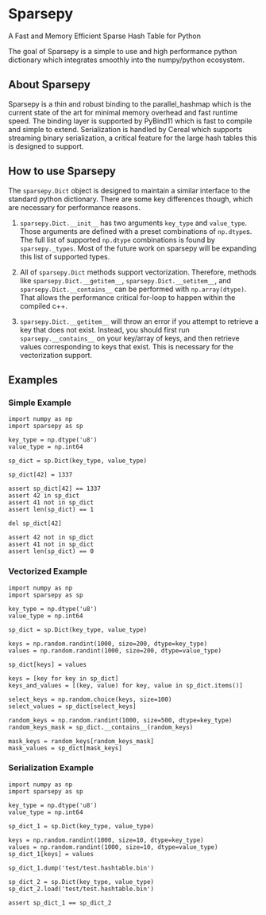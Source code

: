 # Sparsepy
A Fast and Memory Efficient Sparse Hash Table for Python

The goal of Sparsepy is a simple to use and high performance python dictionary which integrates smoothly into the numpy/python ecosystem.

## About Sparsepy
Sparsepy is a thin and robust binding to the parallel_hashmap which is the current state of the art for minimal memory overhead and fast runtime speed. The binding layer is supported by PyBind11 which is fast to compile and simple to extend. Serialization is handled by Cereal which supports streaming binary serialization, a critical feature for the large hash tables this is designed to support.

## How to use Sparsepy
The `sparsepy.Dict` object is designed to maintain a similar interface to the standard python dictionary. There are some key differences though, which are necessary for performance reasons.

1) `sparsepy.Dict.__init__` has two arguments `key_type` and `value_type`. Those arguments are defined with a preset combinations of `np.dtype`s.  The full list of supported `np.dtype` combinations is found by `sparsepy._types`. Most of the future work on sparsepy will be expanding this list of supported types.

2) All of `sparsepy.Dict` methods support vectorization. Therefore, methods like `sparsepy.Dict.__getitem__`, `sparsepy.Dict.__setitem__`, and `sparsepy.Dict.__contains__` can be performed with `np.array(dtype)`.  That allows the performance critical for-loop to happen within the compiled c++.

3) `sparsepy.Dict.__getitem__` will throw an error if you attempt to retrieve a key that does not exist. Instead, you should first run `sparsepy.__contains__` on your key/array of keys, and then retrieve values corresponding to keys that exist. This is necessary for the vectorization support.

## Examples

### Simple Example
```
import numpy as np
import sparsepy as sp

key_type = np.dtype('u8')
value_type = np.int64

sp_dict = sp.Dict(key_type, value_type)

sp_dict[42] = 1337

assert sp_dict[42] == 1337
assert 42 in sp_dict
assert 41 not in sp_dict
assert len(sp_dict) == 1

del sp_dict[42]

assert 42 not in sp_dict
assert 41 not in sp_dict
assert len(sp_dict) == 0
```

### Vectorized Example
```
import numpy as np
import sparsepy as sp

key_type = np.dtype('u8')
value_type = np.int64

sp_dict = sp.Dict(key_type, value_type)

keys = np.random.randint(1000, size=200, dtype=key_type)
values = np.random.randint(1000, size=200, dtype=value_type)

sp_dict[keys] = values

keys = [key for key in sp_dict]
keys_and_values = [(key, value) for key, value in sp_dict.items()]

select_keys = np.random.choice(keys, size=100)
select_values = sp_dict[select_keys]

random_keys = np.random.randint(1000, size=500, dtype=key_type)
random_keys_mask = sp_dict.__contains__(random_keys)

mask_keys = random_keys[random_keys_mask]
mask_values = sp_dict[mask_keys]
```

### Serialization Example
```
import numpy as np
import sparsepy as sp

key_type = np.dtype('u8')
value_type = np.int64

sp_dict_1 = sp.Dict(key_type, value_type)

keys = np.random.randint(1000, size=10, dtype=key_type)
values = np.random.randint(1000, size=10, dtype=value_type)
sp_dict_1[keys] = values

sp_dict_1.dump('test/test.hashtable.bin')

sp_dict_2 = sp.Dict(key_type, value_type)
sp_dict_2.load('test/test.hashtable.bin')

assert sp_dict_1 == sp_dict_2
```

